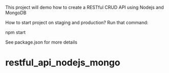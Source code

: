 This project will demo how to create a RESTful CRUD API using Nodejs and MongoDB

How to start project on staging and production? Run that command:

  npm start
  
See package.json for more details

# restful_api_nodejs_mongo


